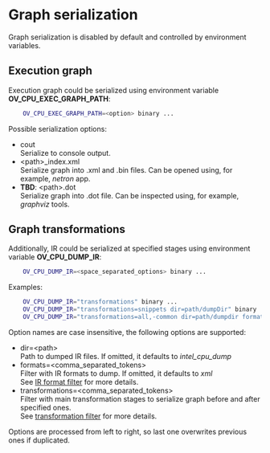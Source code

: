 # Graph serialization

Graph serialization is disabled by default and controlled by environment variables.

## Execution graph

Execution graph could be serialized using environment variable **OV_CPU_EXEC_GRAPH_PATH**:
```sh
    OV_CPU_EXEC_GRAPH_PATH=<option> binary ...
```
Possible serialization options:
* cout\
Serialize to console output.
* \<path\>_index.xml\
Serialize graph into .xml and .bin files. Can be opened using, for example, *netron* app.
* **TBD**: \<path\>.dot\
Serialize graph into .dot file. Can be inspected using, for example, *graphviz* tools.

## Graph transformations

Additionally, IR could be serialized at specified stages using environment variable **OV_CPU_DUMP_IR**:
```sh
    OV_CPU_DUMP_IR=<space_separated_options> binary ...
```

Examples:
```sh
    OV_CPU_DUMP_IR="transformations" binary ...
    OV_CPU_DUMP_IR="transformations=snippets dir=path/dumpDir" binary ...
    OV_CPU_DUMP_IR="transformations=all,-common dir=path/dumpdir formats=svg,xml" binary ...
```

Option names are case insensitive, the following options are supported:
* dir=\<path\>\
Path to dumped IR files. If omitted, it defaults to *intel_cpu_dump*
* formats=<comma_separated_tokens>\
Filter with IR formats to dump. If omitted, it defaults to *xml*\
See [IR format filter](debug_caps_filters.md#ir-format-filter) for more details.
* transformations=<comma_separated_tokens>\
Filter with main transformation stages to serialize graph before and after specified ones.\
See [transformation filter](debug_caps_filters.md#transformation-filter) for more details.

Options are processed from left to right, so last one overwrites previous ones if duplicated.
